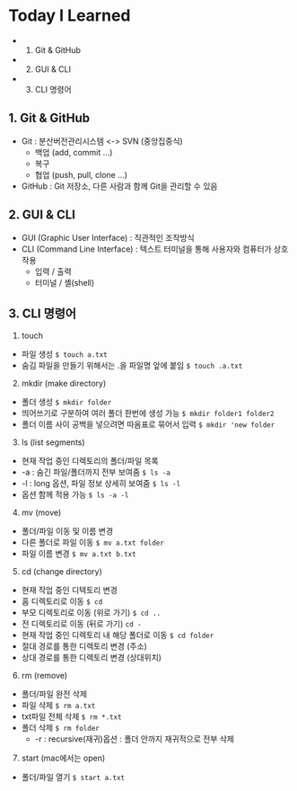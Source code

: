 # Today I Learned
- 1. Git & GitHub
- 2. GUI & CLI
- 3. CLI 명령어

## 1. Git & GitHub
- Git : 분산버전관리시스템 <-> SVN (중앙집중식)
  - 백업 (add, commit ...)
  - 복구
  - 협업 (push, pull, clone ...)
- GitHub : Git 저장소, 다른 사람과 함께 Git을 관리할 수 있음

## 2. GUI & CLI
- GUI (Graphic User Interface) : 직관적인 조작방식
- CLI (Command Line Interface) : 텍스트 터미널을 통해 사용자와 컴퓨터가 상호작용
  - 입력 / 출력
  - 터미널 / 셸(shell)

## 3. CLI 명령어
1. touch
- 파일 생성
`$ touch a.txt`
- 숨김 파일을 만들기 위해서는 .을 파일명 앞에 붙임
`$ touch .a.txt`
2. mkdir (make directory)
- 폴더 생성
`$ mkdir folder`
- 띄어쓰기로 구분하여 여러 폴더 한번에 생성 가능
`$ mkdir folder1 folder2`
- 폴더 이름 사이 공백을 넣으려면 따옴표로 묶어서 입력
`$ mkdir 'new folder`
3. ls (list segments)
- 현재 작업 중인 디렉토리의 폴더/파일 목록
- -a : 숨긴 파일/폴더까지 전부 보여줌
`$ ls -a `
- -l : long 옵션, 파일 정보 상세히 보여줌
`$ ls -l` 
- 옵션 함께 적용 가능
`$ ls -a -l` 
4. mv (move)
- 폴더/파일 이동 및 이름 변경
- 다른 폴더로 파일 이동
`$ mv a.txt folder`
- 파일 이름 변경
`$ mv a.txt b.txt`
5. cd (change directory)
- 현재 작업 중인 디텍토리 변경
- 홈 디렉토리로 이동
`$ cd`
- 부모 디렉토리로 이동 (위로 가기)
`$ cd ..`
- 전 디렉토리로 이동 (뒤로 가기)
`cd -`
- 현재 작업 중인 디렉토리 내 해당 폴더로 이동
`$ cd folder`
- 절대 경로를 통한 디렉토리 변경 (주소)
- 상대 경로를 통한 디렉토리 변경 (상대위치)
6. rm (remove)
- 폴더/파일 완전 삭제
- 파일 삭제
`$ rm a.txt`
- txt파일 전체 삭제
`$ rm *.txt`
- 폴더 삭제
`$ rm folder`
  - -r : recursive(재귀)옵션 : 폴더 안까지 재귀적으로 전부 삭제
7. start (mac에서는 open)
- 폴더/파일 열기
`$ start a.txt`
